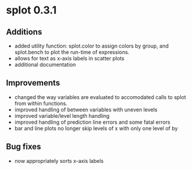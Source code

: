 # splot 0.3.1

## Additions
* added utility function: splot.color to assign colors by group,
  and splot.bench to plot the run-time of expressions.
* allows for text as x-axis labels in scatter plots
* additional documentation

## Improvements
* changed the way variables are evaluated to accomodated calls to splot
  from within functions.
* improved handling of between variables with uneven levels
* improved variable/level length handling
* improved handling of prediction line errors and some fatal errors
* bar and line plots no longer skip levels of x with only one level of by

## Bug fixes
* now appropriately sorts x-axis labels
